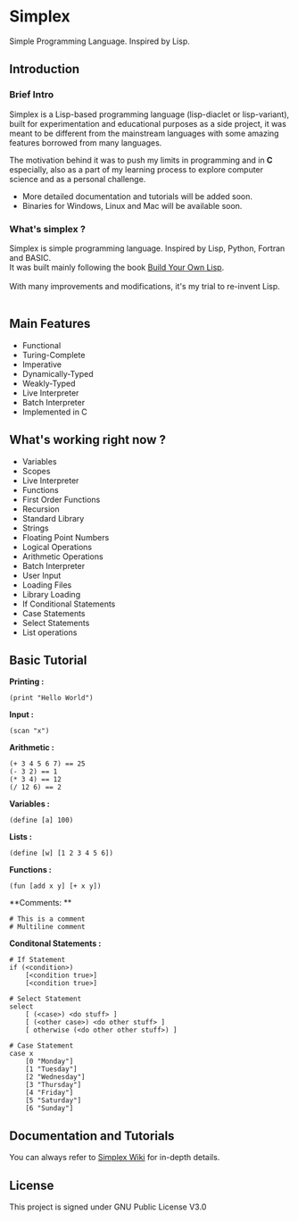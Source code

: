 # Simplex
Simple Programming Language. Inspired by Lisp.

## Introduction 


### Brief Intro

Simplex is a Lisp-based programming language (lisp-diaclet or lisp-variant), built for experimentation and educational purposes as a side project, it was meant to be different from the mainstream languages with some amazing features borrowed from many languages.<br/>

The motivation behind it was to push my limits in programming and in **C** especially, also as a part of my learning process to explore computer science and as a personal challenge.

- More detailed documentation and tutorials will be added soon.
- Binaries for Windows, Linux and Mac will be available soon.

### What's simplex ?

Simplex is simple programming language. Inspired by Lisp, Python, Fortran and BASIC.<br/>
It was built mainly following the book [Build Your Own Lisp](www.buildyourownlisp.com).<br/><br/>
With many improvements and modifications, it's my trial to re-invent Lisp.
<br/><br/>


## Main Features 

- Functional
- Turing-Complete
- Imperative
- Dynamically-Typed
- Weakly-Typed
- Live Interpreter
- Batch Interpreter
- Implemented in C


## What's working right now ?

- Variables
- Scopes
- Live Interpreter
- Functions
- First Order Functions 
- Recursion
- Standard Library
- Strings
- Floating Point Numbers
- Logical Operations
- Arithmetic Operations 
- Batch Interpreter
- User Input 
- Loading Files
- Library Loading
- If Conditional Statements 
- Case Statements
- Select Statements
- List operations

## Basic Tutorial 

**Printing :**

    (print "Hello World")
    
**Input :**

    (scan "x")
**Arithmetic :**

    (+ 3 4 5 6 7) == 25
    (- 3 2) == 1
    (* 3 4) == 12
    (/ 12 6) == 2
    
**Variables :**

    (define [a] 100)
    
**Lists :**

    (define [w] [1 2 3 4 5 6])
    
**Functions :**

    (fun [add x y] [+ x y])

**Comments: **

    # This is a comment 
    # Multiline comment
    
**Conditonal Statements :** 

    # If Statement 
    if (<condition>)
        [<condition true>]
        [<condition true>]
    
    # Select Statement
    select
        [ (<case>) <do stuff> ]
        [ (<other case>) <do other stuff> ]
        [ otherwise (<do other other stuff>) ]
    
    # Case Statement
    case x
        [0 "Monday"]
        [1 "Tuesday"]
        [2 "Wednesday"]
        [3 "Thursday"]
        [4 "Friday"]
        [5 "Saturday"]
        [6 "Sunday"]


   
## Documentation and Tutorials 

You can always refer to [Simplex Wiki](https://github.com/MohammedRashad/Simplex/wiki/) for in-depth details.

## License 

This project is signed under GNU Public License V3.0
